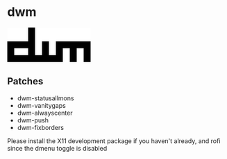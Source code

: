 # dwm
![dwm](https://github.com/bangkemono/dwm/blob/master/dwm.png)

## Patches
- dwm-statusallmons
- dwm-vanitygaps 
- dwm-alwayscenter
- dwm-push
- dwm-fixborders

Please install the X11 development package if you haven't already, and rofi since the dmenu toggle is disabled
